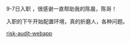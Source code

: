 9-7日入职 ，很感谢一直帮助我的陈晨，陈哥！

入职的下午开始配置环境，真的折磨人，各种问题。

[risk-audit-webapp](小米实习记录/risk-audit-webapp/index)
